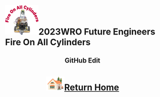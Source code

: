 ![LOGO](../../other/img/logo.png)2023WRO Future Engineers Fire On All Cylinders  
====
## <div align="center">GitHub Edit </div>



# <div align="center">![HOME](../../other/img/Home.png)[Return Home](../../)</div>  


